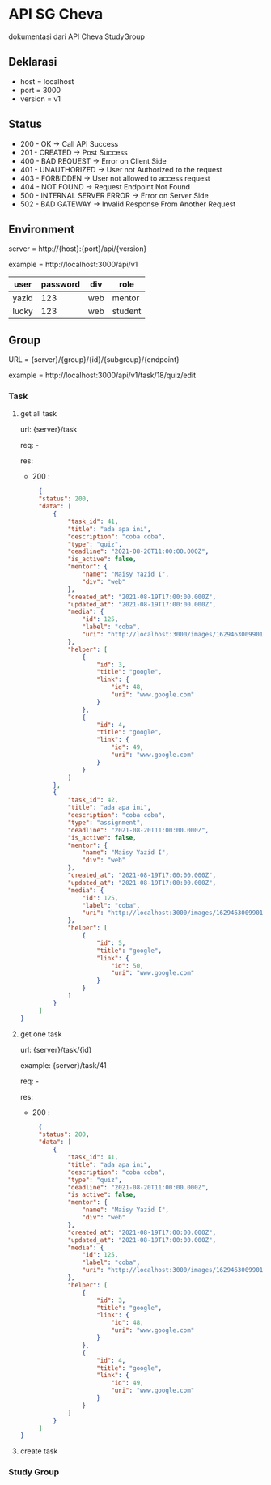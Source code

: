 # API SG Cheva

dokumentasi dari API Cheva StudyGroup

## Deklarasi

* host = localhost
* port = 3000
* version = v1

## Status

* 200 - OK &rarr; Call API Success
* 201 - CREATED &rarr; Post Success
* 400 - BAD REQUEST &rarr; Error on Client Side
* 401 - UNAUTHORIZED &rarr; User not Authorized to the request
* 403 - FORBIDDEN &rarr; User not allowed to access request
* 404 - NOT FOUND &rarr; Request Endpoint Not Found
* 500 - INTERNAL SERVER ERROR &rarr; Error on Server Side
* 502 - BAD GATEWAY &rarr; Invalid Response From Another Request

## Environment

server = http://{host}:{port}/api/{version}

example = http://localhost:3000/api/v1

user | password | div | role
-----|----------|-----|---------
yazid| 123      | web | mentor
lucky| 123      | web | student

## Group

URL = {server}/{group}/{id}/{subgroup}/{endpoint}

example = http://localhost:3000/api/v1/task/18/quiz/edit

### Task

1. get all task

   url: {server}/task

   req: -

   res:
   * 200 :
   ```json
        {
        "status": 200,
        "data": [
            {
                "task_id": 41,
                "title": "ada apa ini",
                "description": "coba coba",
                "type": "quiz",
                "deadline": "2021-08-20T11:00:00.000Z",
                "is_active": false,
                "mentor": {
                    "name": "Maisy Yazid I",
                    "div": "web"
                },
                "created_at": "2021-08-19T17:00:00.000Z",
                "updated_at": "2021-08-19T17:00:00.000Z",
                "media": {
                    "id": 125,
                    "label": "coba",
                    "uri": "http://localhost:3000/images/1629463009901-557471947-JPEG_20171212_212812.jpg"
                },
                "helper": [
                    {
                        "id": 3,
                        "title": "google",
                        "link": {
                            "id": 48,
                            "uri": "www.google.com"
                        }
                    },
                    {
                        "id": 4,
                        "title": "google",
                        "link": {
                            "id": 49,
                            "uri": "www.google.com"
                        }
                    }
                ]
            }, 
            {
                "task_id": 42,
                "title": "ada apa ini",
                "description": "coba coba",
                "type": "assignment",
                "deadline": "2021-08-20T11:00:00.000Z",
                "is_active": false,
                "mentor": {
                    "name": "Maisy Yazid I",
                    "div": "web"
                },
                "created_at": "2021-08-19T17:00:00.000Z",
                "updated_at": "2021-08-19T17:00:00.000Z",
                "media": {
                    "id": 125,
                    "label": "coba",
                    "uri": "http://localhost:3000/images/1629463009901-557471947-JPEG_20171212_212820.jpg"
                },
                "helper": [
                    {
                        "id": 5,
                        "title": "google",
                        "link": {
                            "id": 50,
                            "uri": "www.google.com"
                        }
                    }
                ]
            }
        ]
   }
   ```

2. get one task
   
   url: {server}/task/{id}
   
   example: {server}/task/41

   req: -

   res:
   * 200 :
   ```json
        {
        "status": 200,
        "data": [
            {
                "task_id": 41,
                "title": "ada apa ini",
                "description": "coba coba",
                "type": "quiz",
                "deadline": "2021-08-20T11:00:00.000Z",
                "is_active": false,
                "mentor": {
                    "name": "Maisy Yazid I",
                    "div": "web"
                },
                "created_at": "2021-08-19T17:00:00.000Z",
                "updated_at": "2021-08-19T17:00:00.000Z",
                "media": {
                    "id": 125,
                    "label": "coba",
                    "uri": "http://localhost:3000/images/1629463009901-557471947-JPEG_20171212_212812.jpg"
                },
                "helper": [
                    {
                        "id": 3,
                        "title": "google",
                        "link": {
                            "id": 48,
                            "uri": "www.google.com"
                        }
                    },
                    {
                        "id": 4,
                        "title": "google",
                        "link": {
                            "id": 49,
                            "uri": "www.google.com"
                        }
                    }
                ]
            }
        ]
   }
   ```
3. create task

### **Study Group**
